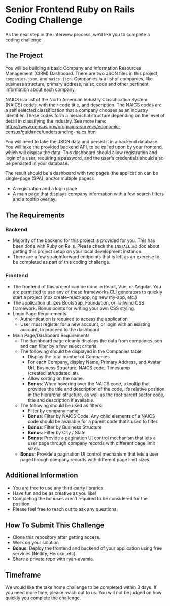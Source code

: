 # Senior Frontend Ruby on Rails Coding Challenge
As the next step in the interview process, we’d like you to complete a coding challenge.

## The Project
You will be building a basic Company and Information Resources Management (CIRM) Dashboard. There are two JSON files in this project, `companies.json`, and `naics.json`. Companies is a list of companies, like business structure, primary address, naisc_code and other pertinent information about each company.

NAICS is a list of the North American Industry Classification System (NAICS) codes, with their code title, and description. The NAICS codes are a self selected classification that a company chooses as an industry identifier. These codes form a hierarchal structure depending on the level of detail in classifying the industry. See more here: https://www.census.gov/programs-surveys/economic-census/guidance/understanding-naics.html 

You will need to take the JSON data and persist it in a backend database. You will take the provided backend API, to be called upon by your frontend, which will display the data. This dashboard should allow registration and login of a user, requiring a password, and the user's credentials should also be persisted in your database.

The result should be a dashboard with two pages (the application can be single-page (SPA), and/or multiple pages):
* A registration and a login page
* A main page that displays company information with a few search filters and a tooltip overlay.

## The Requirements
### Backend
* Majority of the backend for this project is provided for you. This has been done with Ruby on Rails. Please check the `INSTALL.md` doc about getting this project setup on your local development instance.
* There are a few straightforward endpoints that is left as an exercise to be completed as part of this coding challenge.

### Frontend
* The frontend of this project can be done in React, Vue, or Angular. You are permitted to use any of these frameworks CLI generators to quickly start a project (npx create-react-app, ng new my-app, etc.)
* The application utilizes Bootstrap, Foundation, or Tailwind CSS framework. Bonus points for writing your own CSS styling.
* Login Page Requirements
  * Authentication is required to access the application
  * User must register for a new account, or login with an existing account, to proceed to the dashboard
* Main Page/Dashboard Requirements
  * The dashboard page cleanly displays the data from companies.json and can filter by a few select criteria.
  * The following should be displayed in the Companies table:
    * Display the total number of Companies.
    * For each Company, display Name, Primary Address, and Avatar Url,  Business Structure, NAICS code, Timestamp (created_at/updated_at).
    * Allow sorting on the name.
    * <strong>Bonus</strong>: When hovering over the NAICS code, a tooltip that provides the title and description of the code, it’s relative position in the hierarchal structure, as well as the root parent sector code, title and description if available.
  * The following should be used as filters:
    * Filter by company name
    * <strong>Bonus</strong>: Filter by NAICS Code. Any child elements of a NAICS code should be available for a parent code that’s used to filter.
    * <strong>Bonus</strong>: Filter by Business Structure
    * <strong>Bonus</strong>: Filter by City / State
    * <strong>Bonus</strong>: Provide a pagination UI control mechanism that lets a user page through company records with different page limit sizes.
  * <strong>Bonus</strong>: Provide a pagination UI control mechanism that lets a user page through company records with different page limit sizes. 

## Additional Information
* You are free to use any third-party libraries.
* Have fun and be as creative as you like!
* Completing the bonuses aren’t required to be considered for the position.
* Please feel free to reach out to ask any questions

## How To Submit This Challenge
* Clone this repository after getting access.
* Work on your solution
* <strong>Bonus</strong>: Deploy the frontend and backend of your application using free services (Netlify, Heroku, etc).
* Share a private repo with ryan-avamia.

## Timeframe
We would like the take home challenge to be completed within 3 days. If you need more time, please reach out to us. You will not be judged on how quickly you complete the challenge.
